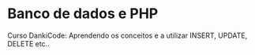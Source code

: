 # Banco de dados e PHP

Curso DankiCode:
Aprendendo os conceitos e a utilizar INSERT, UPDATE, DELETE etc.. 

